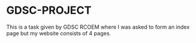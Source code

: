 # GDSC-PROJECT
This is a task given by GDSC RCOEM where I was asked to form an index page but my website consists of 4 pages.
